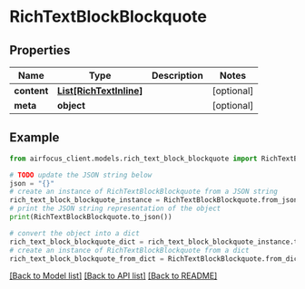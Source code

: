 # RichTextBlockBlockquote


## Properties

Name | Type | Description | Notes
------------ | ------------- | ------------- | -------------
**content** | [**List[RichTextInline]**](RichTextInline.md) |  | [optional] 
**meta** | **object** |  | [optional] 

## Example

```python
from airfocus_client.models.rich_text_block_blockquote import RichTextBlockBlockquote

# TODO update the JSON string below
json = "{}"
# create an instance of RichTextBlockBlockquote from a JSON string
rich_text_block_blockquote_instance = RichTextBlockBlockquote.from_json(json)
# print the JSON string representation of the object
print(RichTextBlockBlockquote.to_json())

# convert the object into a dict
rich_text_block_blockquote_dict = rich_text_block_blockquote_instance.to_dict()
# create an instance of RichTextBlockBlockquote from a dict
rich_text_block_blockquote_from_dict = RichTextBlockBlockquote.from_dict(rich_text_block_blockquote_dict)
```
[[Back to Model list]](../README.md#documentation-for-models) [[Back to API list]](../README.md#documentation-for-api-endpoints) [[Back to README]](../README.md)


